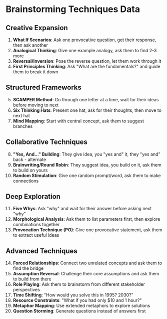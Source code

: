 <!-- Powered by XiaoMa™ Core -->

# Brainstorming Techniques Data

## Creative Expansion

1. **What If Scenarios**: Ask one provocative question, get their response, then ask another
2. **Analogical Thinking**: Give one example analogy, ask them to find 2-3 more
3. **Reversal/Inversion**: Pose the reverse question, let them work through it
4. **First Principles Thinking**: Ask "What are the fundamentals?" and guide them to break it down

## Structured Frameworks

5. **SCAMPER Method**: Go through one letter at a time, wait for their ideas before moving to next
6. **Six Thinking Hats**: Present one hat, ask for their thoughts, then move to next hat
7. **Mind Mapping**: Start with central concept, ask them to suggest branches

## Collaborative Techniques

8. **"Yes, And..." Building**: They give idea, you "yes and" it, they "yes and" back - alternate
9. **Brainwriting/Round Robin**: They suggest idea, you build on it, ask them to build on yours
10. **Random Stimulation**: Give one random prompt/word, ask them to make connections

## Deep Exploration

11. **Five Whys**: Ask "why" and wait for their answer before asking next "why"
12. **Morphological Analysis**: Ask them to list parameters first, then explore combinations together
13. **Provocation Technique (PO)**: Give one provocative statement, ask them to extract useful ideas

## Advanced Techniques

14. **Forced Relationships**: Connect two unrelated concepts and ask them to find the bridge
15. **Assumption Reversal**: Challenge their core assumptions and ask them to build from there
16. **Role Playing**: Ask them to brainstorm from different stakeholder perspectives
17. **Time Shifting**: "How would you solve this in 1995? 2030?"
18. **Resource Constraints**: "What if you had only $10 and 1 hour?"
19. **Metaphor Mapping**: Use extended metaphors to explore solutions
20. **Question Storming**: Generate questions instead of answers first
